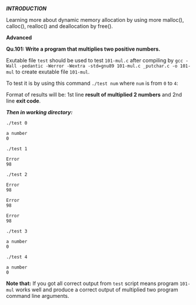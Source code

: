 ***INTRODUCTION***

Learning more about dynamic memory allocation by using more malloc(), calloc(), realloc() and deallocation by free().

**Advanced**

**Qu.101: Write a program that multiplies two positive numbers.**

Exutable file `test` should be used to test `101-mul.c` after compiling by `gcc -Wall -pedantic -Werror -Wextra -std=gnu89 101-mul.c _putchar.c -o 101-mul` to create exutable file `101-mul`.

To test it is by using this command `./test num` where `num` is from `0` to `4`:

Format of results will be: 1st line **result of multiplied 2 numbers** and 2nd line **exit code**.

***Then in working directory:***

``./test 0``
```
a number
0
```


``./test 1``
```
Error
98
```


``./test 2``
```
Error
98
```

```
Error
98
```

```
Error
98
```


``./test 3``
```
a number
0
```


``./test 4``
```
a number
0
```


**Note that:** If you got all correct output from `test` script means program `101-mul` works well and produce a correct output of multiplied two program command line arguments.
